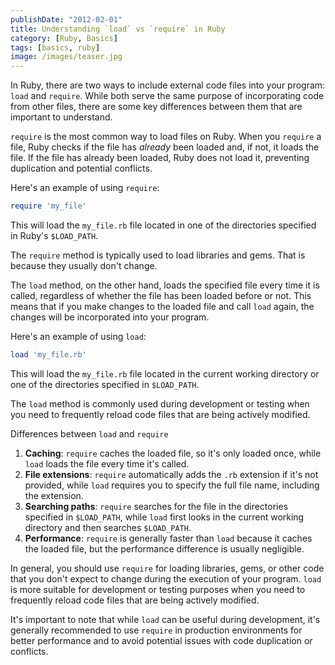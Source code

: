 ```yaml
---
publishDate: "2012-02-01"
title: Understanding `load` vs `require` in Ruby
category: [Ruby, Basics]
tags: [basics, ruby]
image: /images/teaser.jpg
---
```


In Ruby, there are two ways to include external code files into your program: `load` and `require`. While both serve the same purpose of incorporating code from other files, there are some key differences between them that are important to understand.

`require` is the most common way to load files on Ruby. When you `require` a file, Ruby checks if the file has _already_ been loaded and, if not, it loads the file. If the file has already been loaded, Ruby does not load it, preventing duplication and potential conflicts.

Here's an example of using `require`:

```ruby
require 'my_file'
```

This will load the `my_file.rb` file located in one of the directories specified in Ruby's `$LOAD_PATH`.

The `require` method is typically used to load libraries and gems. That is because they usually don't change.

The `load` method, on the other hand, loads the specified file every time it is called, regardless of whether the file has been loaded before or not. This means that if you make changes to the loaded file and call `load` again, the changes will be incorporated into your program.

Here's an example of using `load`:

```ruby
load 'my_file.rb'
```

This will load the `my_file.rb` file located in the current working directory or one of the directories specified in `$LOAD_PATH`.

The `load` method is commonly used during development or testing when you need to frequently reload code files that are being actively modified.

Differences between `load` and `require`

1. **Caching**: `require` caches the loaded file, so it's only loaded once, while `load` loads the file every time it's called.
2. **File extensions**: `require` automatically adds the `.rb` extension if it's not provided, while `load` requires you to specify the full file name, including the extension.
3. **Searching paths**: `require` searches for the file in the directories specified in `$LOAD_PATH`, while `load` first looks in the current working directory and then searches `$LOAD_PATH`.
4. **Performance**: `require` is generally faster than `load` because it caches the loaded file, but the performance difference is usually negligible.

In general, you should use `require` for loading libraries, gems, or other code that you don't expect to change during the execution of your program. `load` is more suitable for development or testing purposes when you need to frequently reload code files that are being actively modified.

It's important to note that while `load` can be useful during development, it's generally recommended to use `require` in production environments for better performance and to avoid potential issues with code duplication or conflicts.
